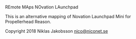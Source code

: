 REmote MAps NOvation LAunchpad

This is an alternative mapping of Novation Launchpad Mini for Propellerhead Reason.

Copyright 2018 Niklas Jakobsson <nico@niconet.se>
